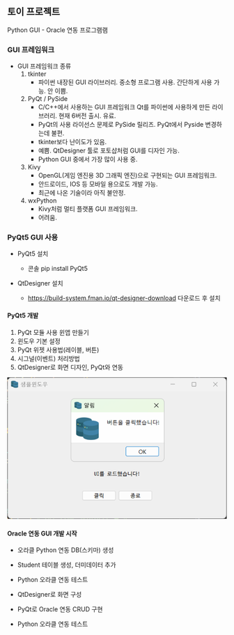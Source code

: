 ## 토이 프로젝트
Python GUI - Oracle 연동 프로그램램

### GUI 프레임워크 
- GUI 프레임워크 종류
    1. tkinter 
        - 파이썬 내장된 GUI 라이브러리. 중소형 프로그램 사용. 간단하게 사용 가능. 안 이쁨.
    2. PyQt / PySide 
        - C/C++에서 사용하는 GUI 프레임워크 Qt를 파이썬에 사용하게 만든 라이브러리. 현재 6버전 출시. 유료.
        - PyQt의 사용 라이선스 문제로 PySide 릴리즈. PyQt에서 Pyside 변경하는데 불편.
        - tkinter보다 난이도가 있음.
        - 예쁨. QtDesigner 툴로 포토샵처럼 GUI를 디자인 가능.
        - Python GUI 중에서 가장 많이 사용 중.
    3. Kivy
        - OpenGL(게임 엔진용 3D 그래픽 엔진)으로 구현되는 GUI 프레임워크.
        - 안드로이드, IOS 등 모바일 용으로도 개발 가능.
        - 최근에 나온 기술이라 아직 불안정.
    4. wxPython
        - Kivy처럼 멀티 플랫폼 GUI 프레임워크.
        - 어려움.

### PyQt5 GUI 사용
- PyQt5 설치
    - 콘솔 pip install PyQt5

- QtDesigner 설치
    - https://build-system.fman.io/qt-designer-download 다운로드 후 설치

#### PyQt5 개발
1. PyQt 모듈 사용 윈앱 만들기
2. 윈도우 기본 설정
3. PyQt 위젯 사용법(레이블, 버튼)
4. 시그널(이벤트) 처리방법
5. QtDesigner로 화면 디자인, PyQt와 연동

<img src="../image/db002.png" width = "600">


#### Oracle 연동 GUI 개발 시작
- 오라클 Python 연동 DB(스키마) 생성
- Student 테이블 생성, 더미데이터 추가
- Python 오라클 연동 테스트
- QtDesigner로 화면 구성
- PyQt로 Oracle 연동 CRUD 구현

- Python 오라클 연동 테스트